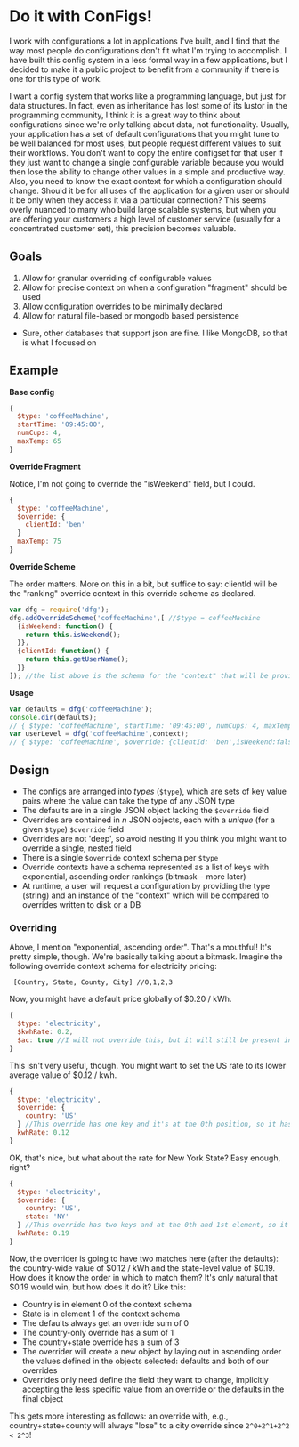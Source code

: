 # Do it with ConFigs!

I work with configurations a lot in applications I've built, and I find that the way most people do configurations don't fit what I'm trying to accomplish.  I have built this config system in a less formal way in a few applications, but I decided to make it a public project to benefit from a community if there is one for this type of work. 

I want a config system that works like a programming language, but just for data structures.  In fact, even as inheritance has lost some of its lustor in the programming community, I think it is a great way to think about configurations since we're only talking about data, not functionality.  Usually, your application has a set of default configurations that you might tune to be well balanced for most uses, but people request different values to suit their workflows.  You don't want to copy the entire configset for that user if they just want to change a single configurable variable because you would then lose the ability to change other values in a simple and productive way.  Also, you need to know the exact context for which a configuration should change.  Should it be for all uses of the application for a given user or should it be only when they access it via a particular connection?  This seems overly nuanced to many who build large scalable systems, but when you are offering your customers a high level of customer service (usually for a concentrated customer set), this precision becomes valuable.  

## Goals

1. Allow for granular overriding of configurable values
1. Allow for precise context on when a configuration "fragment" should be used
1. Allow configuration overrides to be minimally declared
1. Allow for natural file-based or mongodb based persistence
  * Sure, other databases that support json are fine. I like MongoDB, so that is what I focused on

## Example

**Base config**

```javascript
{ 
  $type: 'coffeeMachine',
  startTime: '09:45:00',
  numCups: 4,
  maxTemp: 65
}
```

**Override Fragment**

Notice, I'm not going to override the "isWeekend" field, but I could.
```javascript
{ 
  $type: 'coffeeMachine',
  $override: {
    clientId: 'ben'
  }
  maxTemp: 75
}
```

**Override Scheme**

The order matters.  More on this in a bit, but suffice to say: clientId will be the "ranking" override context in this override scheme as declared.

```javascript
var dfg = require('dfg');
dfg.addOverrideScheme('coffeeMachine',[ //$type = coffeeMachine
  {isWeekend: function() { 
    return this.isWeekend();
  }},
  {clientId: function() {
    return this.getUserName();
  }}
]); //the list above is the schema for the "context" that will be provided at runtime
```

**Usage**

```javascript
var defaults = dfg('coffeeMachine');
console.dir(defaults);
// { $type: 'coffeeMachine', startTime: '09:45:00', numCups: 4, maxTemp: 65 }
var userLevel = dfg('coffeeMachine',context); 
// { $type: 'coffeeMachine', $override: {clientId: 'ben',isWeekend:false}, startTime: '09:45:00', numCups: 4, maxTemp: 75 }
```

## Design

* The configs are arranged into _types_ (`$type`), which are sets of key value pairs where the value can take the type of any JSON type
* The defaults are in a single JSON object lacking the `$override` field
* Overrides are contained in _n_ JSON objects, each with a _unique_ (for a given `$type`) `$override` field
* Overrides are not 'deep', so avoid nesting if you think you might want to override a single, nested field
* There is a single `$override` context schema per `$type`
* Override contexts have a schema represented as a list of keys with exponential, ascending order rankings (bitmask-- more later)
* At runtime, a user will request a configuration by providing the type (string) and an instance of the "context" which will be compared to overrides written to disk or a DB

### Overriding

Above, I mention "exponential, ascending order".  That's a mouthful!  It's pretty simple, though.  We're basically talking about a bitmask.  Imagine the following override context schema for electricity pricing: 

```
 [Country, State, County, City] //0,1,2,3
```

Now, you might have a default price globally of $0.20 / kWh.  

```javascript
{
  $type: 'electricity',
  $kwhRate: 0.2,
  $ac: true //I will not override this, but it will still be present in all contexts in the example below
}
```

This isn't very useful, though.  You might want to set the US rate to its lower average value of $0.12 / kwh. 

```javascript
{
  $type: 'electricity',
  $override: {
    country: 'US' 
  } //This override has one key and it's at the 0th position, so it has a "sum" of 1
  kwhRate: 0.12
}
```

OK, that's nice, but what about the rate for New York State?  Easy enough, right? 


```javascript
{
  $type: 'electricity',
  $override: {
    country: 'US',
    state: 'NY'
  } //This override has two keys and at the 0th and 1st element, so it has a "sum" of 3
  kwhRate: 0.19
}
```

Now, the overrider is going to have two matches here (after the defaults): the country-wide value of $0.12 / kWh and the state-level value of $0.19.  How does it know the order in which to match them?  It's only natural that $0.19 would win, but how does it do it?  Like this: 

* Country is in element 0 of the context schema
* State is in element 1 of the context schema
* The defaults always get an override sum of 0
* The country-only override has a sum of 1
* The country+state override has a sum of 3
* The overrider will create a new object by laying out in ascending order the values defined in the objects selected: defaults and both of our overrides
* Overrides only need define the field they want to change, implicitly accepting the less specific value from an override or the defaults in the final object

This gets more interesting as follows: an override with, e.g., country+state+county will always "lose" to a city override since `2^0+2^1+2^2 < 2^3`!

